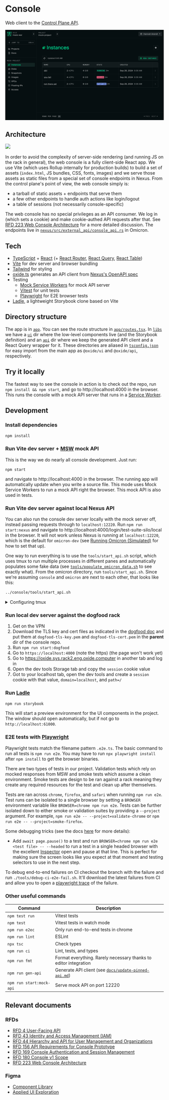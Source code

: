 # Console

Web client to the [Control Plane API](https://github.com/oxidecomputer/omicron).

![screenshot of instances list page](docs/readme-screenshot.png)

## Architecture

![](docs/architecture-browser-only.svg)

In order to avoid the complexity of server-side rendering (and running JS on the rack in general), the web console is a fully client-side React app. We use Vite (which uses Rollup internally for production builds) to build a set of assets (`index.html`, JS bundles, CSS, fonts, images) and we serve those assets as static files from a special set of console endpoints in Nexus. From the control plane's point of view, the web console simply is:

- a tarball of static assets + endpoints that serve them
- a few other endpoints to handle auth actions like login/logout
- a table of sessions (not necessarily console-specific)

The web console has no special privileges as an API consumer. We log in (which sets a cookie) and make cookie-authed API requests after that. See [RFD 223 Web Console Architecture](https://rfd.shared.oxide.computer/rfd/0223) for a more detailed discussion. The endpoints live in [`nexus/src/external_api/console_api.rs`](https://github.com/oxidecomputer/omicron/blob/e4a585350b658879af88d769cde7ebe6d6960bf5/nexus/src/external_api/console_api.rs) in Omicron.

## Tech

- [TypeScript](https://www.typescriptlang.org/) + [React](https://reactjs.org/) (+ [React Router](https://reactrouter.com/), [React Query](https://tanstack.com/query/latest/), [React Table](https://tanstack.com/table/v8/))
- [Vite](https://vitejs.dev/) for dev server and browser bundling
- [Tailwind](https://tailwindcss.com/) for styling
- [oxide.ts](https://github.com/oxidecomputer/oxide.ts) generates an API client from [Nexus's OpenAPI spec](https://github.com/oxidecomputer/omicron/blob/main/openapi/nexus.json)
- Testing
  - [Mock Service Workers](https://mswjs.io/) for mock API server
  - [Vitest](https://vitest.dev/) for unit tests
  - [Playwright](https://playwright.dev/) for E2E browser tests
- [Ladle](https://ladle.dev/), a lightweight Storybook clone based on Vite

## Directory structure

The app is in [`app`](app). You can see the route structure in [`app/routes.tsx`](app/routes.tsx). In [`libs`](libs) we have a [`ui`](libs/ui) dir where the low-level components live (and the Storybook definition) and an [`api`](libs/api) dir where we keep the generated API client and a React Query wrapper for it. These directories are aliased in [`tsconfig.json`](tsconfig.json) for easy import from the main app as `@oxide/ui` and `@oxide/api`, respectively.

## Try it locally

The fastest way to see the console in action is to check out the repo, run `npm install && npm start`, and go to http://localhost:4000 in the browser. This runs the console with a mock API server that runs in a [Service Worker](https://developer.mozilla.org/en-US/docs/Web/API/Service_Worker_API).

## Development

### Install dependencies

```
npm install
```

### Run Vite dev server + [MSW](https://mswjs.io/) mock API

This is the way we do nearly all console development. Just run:

```
npm start
```

and navigate to http://localhost:4000 in the browser. The running app will automatically update when you write a source file. This mode uses Mock Service Workers to run a mock API right the browser. This mock API is also used in tests.

### Run Vite dev server against local Nexus API

You can also run the console dev server locally with the mock server off, instead passing requests through to `localhost:12220`. Run `npm run start:nexus` and navigate to http://localhost:4000/login/test-suite-silo/local in the browser. It will not work unless Nexus is running at `localhost:12220`, which is the default for `omicron-dev` (see [Running Omicron (Simulated)](https://github.com/oxidecomputer/omicron/blob/main/docs/how-to-run-simulated.adoc) for how to set that up).

One way to run everything is to use the `tools/start_api.sh` script, which uses tmux to run multiple processes in different panes and automatically populates some fake data (see [`tools/populate_omicron_data.sh`](tools/populate_omicron_data.sh) to see exactly what). From the omicron directory, run `tools/start_api.sh`. Since we're assuming `console` and `omicron` are next to each other, that looks like this:

```sh
../console/tools/start_api.sh
```

<details>
<summary>Configuring tmux</summary

Because running the API requires running two programs plus the populate data script, we use tmux to split the terminal into panes so we can see the log output of all three. tmux has its own complicated set of [keyboard shortcuts](https://tmuxcheatsheet.com/). A good way to avoid having to deal with that if you want to poke around in the server logs is to create `~/.tmux.conf` that looks like this:

```
set -g mouse on
```

This will let you click to focus a pane and scrolling output with the mouse will automatically work. If you do want to use the shortcuts, here's a `tmux.conf` to make it a little more vim-like:

```shell
# change leader key from ctrl-b to ctrl-a
unbind C-b
set-option -g prefix C-a
bind-key C-a send-prefix

# ctrl-a v makes a vertical split, ctrl-a h make a horizontal split
bind v split-window -h
bind s split-window -v
unbind '"'
unbind %

# ctrl-a h/j/k/l move between panes
bind h select-pane -L
bind j select-pane -D
bind k select-pane -U
bind l select-pane -R

set -g mouse on
```

</details>

### Run local dev server against the dogfood rack

1. Get on the VPN
1. Download the TLS key and cert files as indicated in the [dogfood
   doc](https://github.com/oxidecomputer/meta/blob/master/engineering/dogfood.adoc#56-tls-certificates)
   and put them at `dogfood-tls-key.pem` and `dogfood-tls-cert.pem` in the
   **parent** dir of the console repo.
1. Run `npm run start:dogfood`
1. Go to `https://localhost:4000` (note the https) (the page won't work yet)
1. Go to https://oxide.sys.rack2.eng.oxide.computer in another tab and log in
1. Open the dev tools Storage tab and copy the `session` cookie value
1. Got to your localhost tab, open the dev tools and create a `session` cookie with that value, `domain=localhost`, and `path=/`

### Run [Ladle](https://ladle.dev/)

```
npm run storybook
```

This will start a preview environment for the UI components in the project. The window should open automatically, but if not go to `http://localhost:61000`.

### E2E tests with [Playwright](https://playwright.dev/)

Playwright tests match the filename pattern `.e2e.ts`. The basic command to run all tests is `npm run e2e`. You may have to run `npx playwright install` after `npm install` to get the browser binaries.

There are two types of tests in our project. Validation tests which rely on mocked responses from MSW and smoke tests which assume a clean environment. Smoke tests are design to be ran against a rack meaning they create any required resources for the test and clean up after themselves.

Tests are ran across `chrome`, `firefox`, and `safari` when running `npm run e2e`. Test runs can be isolated to a single browser by setting a `BROWSER` environment variable like `BROWSER=chrome npm run e2e`. Tests can be further isolated down to either smoke or validation suites by providing a `--project` argument. For example, `npm run e2e -- --project=validate-chrome` or `npm run e2e -- --project=smoke-firefox`.

Some debugging tricks (see the docs [here](https://playwright.dev/docs/debug) for more details):

- Add `await page.pause()` to a test and run `BROWSER=chrome npm run e2e <test file> -- --headed` to run a test in a single headed browser with the excellent [Inspector](https://playwright.dev/docs/inspector) open and pause at that line. This is perfect for making sure the screen looks like you expect at that moment and testing selectors to use in the next step.

To debug end-to-end failures on CI checkout the branch with the failure and run `./tools/debug-ci-e2e-fail.sh`. It'll download the latest failures from CI and allow you to open a [playwright trace](https://playwright.dev/docs/trace-viewer-intro#viewing-the-trace) of the failure.

### Other useful commands

| Command                  | Description                                                                        |
| ------------------------ | ---------------------------------------------------------------------------------- |
| `npm test run`           | Vitest tests                                                                       |
| `npm test`               | Vitest tests in watch mode                                                         |
| `npm run e2ec`           | Only run end-to-end tests in chrome                                                |
| `npm run lint`           | ESLint                                                                             |
| `npx tsc`                | Check types                                                                        |
| `npm run ci`             | Lint, tests, and types                                                             |
| `npm run fmt`            | Format everything. Rarely necessary thanks to editor integration                   |
| `npm run gen-api`        | Generate API client (see [`docs/update-pinned-api.md`](docs/update-pinned-api.md)) |
| `npm run start:mock-api` | Serve mock API on port 12220                                                       |

## Relevant documents

### RFDs

- [RFD 4 User-Facing API](https://rfd.shared.oxide.computer/rfd/0004)
- [RFD 43 Identity and Access Management (IAM)](https://rfd.shared.oxide.computer/rfd/0043)
- [RFD 44 Hierarchy and API for User Management and Organizations](https://rfd.shared.oxide.computer/rfd/0044)
- [RFD 156 API Requirements for Console Prototype](https://rfd.shared.oxide.computer/rfd/0156)
- [RFD 169 Console Authentication and Session Management](https://rfd.shared.oxide.computer/rfd/0169)
- [RFD 180 Console v1 Scope](https://rfd.shared.oxide.computer/rfd/0180)
- [RFD 223 Web Console Architecture](https://rfd.shared.oxide.computer/rfd/0223)

### Figma

- [Component Library](https://www.figma.com/file/D5ukCJbedrlGkUIh0E6QtX/Component-Library)
- [Applied UI Exploration](https://www.figma.com/file/UDMGwny0LIyMUI9d35XVGl/Applied-UI-Exploration)
